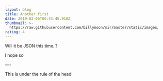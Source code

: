 ```yaml
---
layout: blog
title: Another first
date: 2019-03-06T00:43:48.918Z
thumbnail: >-
  https://raw.githubusercontent.com/billymoon/sir/master/static/images/uploads/89caf383-71af-43ec-b4d3-01c74e81cdfa.jpeg
rating: 4
---
```

Will it be JSON this time..?

I hope so

—-

This is under the rule of the head
